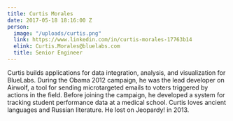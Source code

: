 ```yaml
---
title: Curtis Morales
date: 2017-05-18 18:16:00 Z
person:
  image: "/uploads/curtis.png"
  link: https://www.linkedin.com/in/curtis-morales-17763b14
  elink: Curtis.Morales@bluelabs.com
  title: Senior Engineer
---
```


Curtis builds applications for data integration, analysis, and visualization for BlueLabs. During the Obama 2012 campaign, he was the lead developer on Airwolf, a tool for sending microtargeted emails to voters triggered by actions in the field. Before joining the campaign, he developed a system for tracking student performance data at a medical school. Curtis loves ancient languages and Russian literature. He lost on Jeopardy! in 2013.